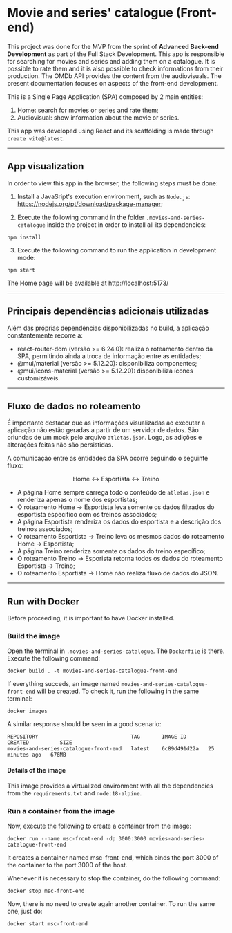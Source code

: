 # Movie and series' catalogue (Front-end)

This project was done for the MVP from the sprint of **Advanced Back-end Development** as part of the Full Stack Development. This app is responsible for searching for movies and series and adding them on a catalogue. It is possible to rate them and it is also possible to check informations from their production. The OMDb API provides the content from the audiovisuals. The present documentation focuses on aspects of the front-end development.

This is a Single Page Application (SPA) composed by 2 main entities:
1. Home: search for movies or series and rate them;
2. Audiovisual: show information about the movie or series.

This app was developed using React and its scaffolding is made through `create vite@latest`.

___
## App visualization

In order to view this app in the browser, the following steps must be done:

1. Install a JavaSript's execution environment, such as `Node.js`: https://nodejs.org/pt/download/package-manager;

2. Execute the following command in the folder `.movies-and-series-catalogue` inside the project in order to install all its dependencies:

```
npm install
```

3. Execute the following command to run the application in development mode:
```
npm start
```

The Home page will be available at http://localhost:5173/


___
## Principais dependências adicionais utilizadas
Além das próprias dependências disponibilizadas no build, a aplicação constantemente recorre a:

* react-router-dom (versão >= 6.24.0): realiza o roteamento dentro da SPA, permitindo ainda a troca de informação entre as entidades;
* @mui/material (versão >= 5.12.20): disponibiliza componentes;
* @mui/icons-material (versão >= 5.12.20): disponibiliza ícones customizáveis.

___
## Fluxo de dados no roteamento
É importante destacar que as informações visualizadas ao executar a aplicação não estão geradas a partir de um servidor de dados. São oriundas de um mock pelo arquivo `atletas.json`. Logo, as adições e alterações feitas não são persistidas.

A comunicação entre as entidades da SPA ocorre seguindo o seguinte fluxo:

<p align="center"> Home ↔ Esportista ↔ Treino </>

* A página Home sempre carrega todo o conteúdo de `atletas.json` e renderiza apenas o nome dos esportistas;
* O roteamento Home → Esportista leva somente os dados filtrados do esportista específico com os treinos associados;
* A página Esportista renderiza os dados do esportista e a descrição dos treinos associados;
* O roteamento Esportista → Treino leva os mesmos dados do roteamento Home → Esportista;
* A página Treino renderiza somente os dados do treino específico;
* O roteamento Treino → Esporista retorna todos os dados do roteamento Esportista → Treino;
* O roteamento Esportista → Home não realiza fluxo de dados do JSON.

___
## Run with Docker

Before proceeding, it is important to have Docker installed.

### Build the image
Open the terminal in `.movies-and-series-catalogue`. The `Dockerfile` is there.
Execute the following command:

```
docker build . -t movies-and-series-catalogue-front-end
```

If everything succeds, an image named `movies-and-series-catalogue-front-end` will be created. To check it, run the following in the same terminal:

```
docker images
````

A similar response should be seen in a good scenario:
```
REPOSITORY                              TAG       IMAGE ID       CREATED          SIZE
movies-and-series-catalogue-front-end   latest    6c89d491d22a   25 minutes ago   676MB
```

#### Details of the image
This image provides a virtualized environment with all the dependencies from the `requirements.txt` and `node:18-alpine`.

### Run a container from the image
Now, execute the following to create a container from the image:

```
docker run --name msc-front-end -dp 3000:3000 movies-and-series-catalogue-front-end
```

It creates a container named msc-front-end, which binds the port 3000 of the container to the port 3000 of the host.

Whenever it is necessary to stop the container, do the following command:

```
docker stop msc-front-end
```

Now, there is no need to create again another container. To run the same one, just do:

```
docker start msc-front-end
```
